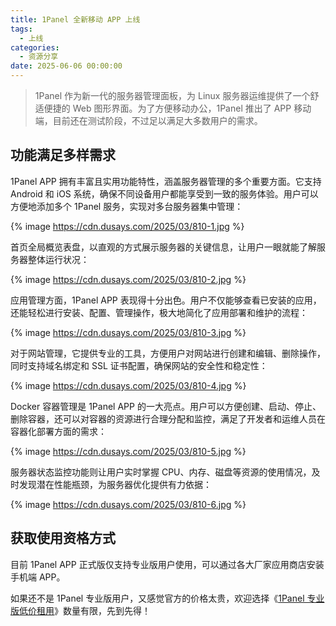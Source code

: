 ```yaml
---
title: 1Panel 全新移动 APP 上线
tags:
  - 上线
categories:
  - 资源分享
date: 2025-06-06 00:00:00
---
```


> 1Panel 作为新一代的服务器管理面板，为 Linux 服务器运维提供了一个舒适便捷的 Web 图形界面。为了方便移动办公，1Panel 推出了 APP 移动端，目前还在测试阶段，不过足以满足大多数用户的需求。

<!-- more -->

## 功能满足多样需求

1Panel APP 拥有丰富且实用功能特性，涵盖服务器管理的多个重要方面。它支持 Android 和 iOS 系统，确保不同设备用户都能享受到一致的服务体验。用户可以方便地添加多个 1Panel 服务，实现对多台服务器集中管理：

{% image https://cdn.dusays.com/2025/03/810-1.jpg %}

首页全局概览表盘，以直观的方式展示服务器的关键信息，让用户一眼就能了解服务器整体运行状况：

{% image https://cdn.dusays.com/2025/03/810-2.jpg %}

应用管理方面，1Panel APP 表现得十分出色。用户不仅能够查看已安装的应用，还能轻松进行安装、配置、管理操作，极大地简化了应用部署和维护的流程：

{% image https://cdn.dusays.com/2025/03/810-3.jpg %}

对于网站管理，它提供专业的工具，方便用户对网站进行创建和编辑、删除操作，同时支持域名绑定和 SSL 证书配置，确保网站的安全性和稳定性：

{% image https://cdn.dusays.com/2025/03/810-4.jpg %}

Docker 容器管理是 1Panel APP 的一大亮点。用户可以方便创建、启动、停止、删除容器，还可以对容器的资源进行合理分配和监控，满足了开发者和运维人员在容器化部署方面的需求：

{% image https://cdn.dusays.com/2025/03/810-5.jpg %}

服务器状态监控功能则让用户实时掌握 CPU、内存、磁盘等资源的使用情况，及时发现潜在性能瓶颈，为服务器优化提供有力依据：

{% image https://cdn.dusays.com/2025/03/810-6.jpg %}

## 获取使用资格方式

目前 1Panel APP 正式版仅支持专业版用户使用，可以通过各大厂家应用商店安装手机端 APP。

如果还不是 1Panel 专业版用户，又感觉官方的价格太贵，欢迎选择《[1Panel 专业版低价租用](https://dusays.com/774/)》数量有限，先到先得！